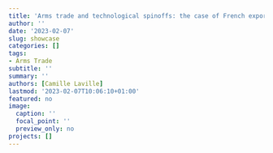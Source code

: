 ```yaml
---
title: 'Arms trade and technological spinoffs: the case of French exports to India' 
author: ''
date: '2023-02-07'
slug: showcase
categories: []
tags: 
- Arms Trade
subtitle: ''
summary: ''
authors: [Camille Laville]
lastmod: '2023-02-07T10:06:10+01:00'
featured: no
image:
  caption: ''
  focal_point: ''
  preview_only: no
projects: []
---
```

